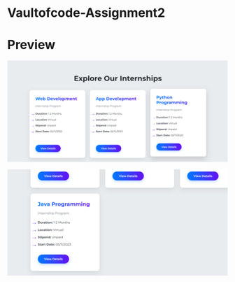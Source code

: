# Vaultofcode-Assignment2
# Preview
![Preview](https://github.com/Vanshikarahja/Vaultofcode-Assignment2/blob/main/preview-vault.png)

![Preview](https://github.com/Vanshikarahja/Vaultofcode-Assignment2/blob/main/preview-vault2.png)

